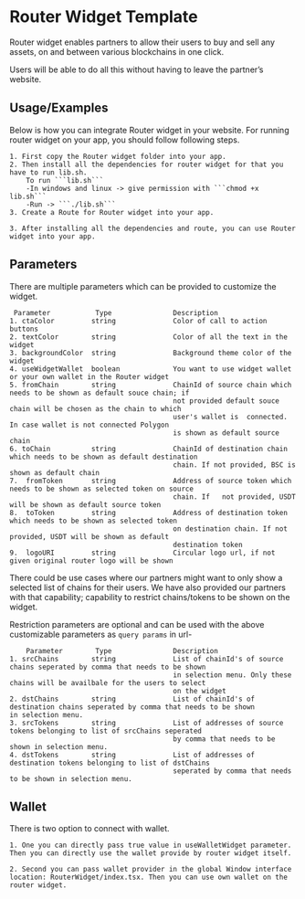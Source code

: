 # Router Widget Template
Router widget enables partners to allow their users to buy and sell any assets, on and between various blockchains in one click. 

Users will be able to do all this without having to leave the partner’s website.

## Usage/Examples
Below is how you can integrate Router widget in your website.
	For running router widget on your app, you should follow following steps.
	
	1. First copy the Router widget folder into your app.
	2. Then install all the dependencies for router widget for that you have to run lib.sh.
		To run ```lib.sh```
		-In windows and linux -> give permission with ```chmod +x lib.sh```
		-Run -> ```./lib.sh```
    3. Create a Route for Router widget into your app.
    
	3. After installing all the dependencies and route, you can use Router widget into your app.
	

## Parameters

There are multiple parameters which can be provided to customize the widget. 

     Parameter      	 Type	      		Description
	1. ctaColor		    string		        Color of call to action buttons
	2. textColor		string		        Color of all the text in the widget
	3. backgroundColor	string		        Background theme color of the widget
	4. useWidgetWallet	boolean		        You want to use widget wallet or your own wallet in the Router widget
	5. fromChain        string              ChainId of source chain which needs to be shown as default souce chain; if 
                                            not provided default souce chain will be chosen as the chain to which 
                                            user's wallet is  connected. In case wallet is not connected Polygon 
                                            is shown as default source chain
	6. toChain          string              ChainId of destination chain which needs to be shown as default destination
	                                        chain. If not provided, BSC is shown as default chain
	7.  fromToken       string              Address of source token which needs to be shown as selected token on source
	                                        chain. If   not provided, USDT will be shown as default source token
	8.  toToken         string              Address of destination token which needs to be shown as selected token 
	                                        on destination chain. If not provided, USDT will be shown as default 
                                            destination token
	9.  logoURI         string              Circular logo url, if not given original router logo will be shown

There could be use cases where our partners might want to only show a selected list of chains for their users. We have also provided our partners with that capability; capability to restrict chains/tokens to be shown on the widget.

Restriction parameters are optional and can be used with the above customizable parameters as ```query params``` in url-

        Parameter      	 Type	      		Description
	1. srcChains		string		        List of chainId's of source chains seperated by comma that needs to be shown 
                                            in selection menu. Only these chains will be availbale for the users to select 
                                            on the widget
	2. dstChains		string		        List of chainId's of destination chains seperated by comma that needs to be shown                                         in selection menu.
	3. srcTokens	    string		        List of addresses of source tokens belonging to list of srcChains seperated 
                                            by comma that needs to be shown in selection menu.
	4. dstTokens	    string	            List of addresses of destination tokens belonging to list of dstChains 
                                            seperated by comma that needs to be shown in selection menu.

## Wallet

There is two option to connect with wallet.

    1. One you can directly pass true value in useWalletWidget parameter. Then you can directly use the wallet provide by router widget itself.
    
    2. Second you can pass wallet provider in the global Window interface location: RouterWidget/index.tsx. Then you can use own wallet on the router widget.

